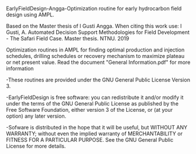 EarlyFieldDesign-Angga-Optimization routine for early hydrocarbon field design using AMPL. 

Based on the Master thesis of I Gusti Angga. When citing this work use: I Gusti, A. Automated Decision Support Methodologies for Field Development - The Safari Field Case. Master thesis. NTNU. 2019

Optimization routines in AMPL for finding optimal production and injection schedules, drilling schedules or recovery mechanism to maximize plateau or net present value. Read the document "General Information.pdf" for more information

-These routines are provided under the GNU General Public License Version 3. 

-EarlyFieldDesign is free software: you can redistribute it and/or modify it under the terms of the GNU General Public License as published by the Free Software Foundation, either version 3 of the License, or (at your option) any later version.

-Sofware is distributed in the hope that it will be useful, but WITHOUT ANY WARRANTY; without even the implied warranty of MERCHANTABILITY or FITNESS FOR A PARTICULAR PURPOSE. See the GNU General Public License for more details.
